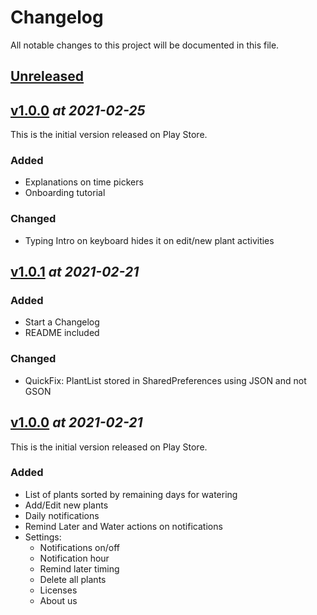# Changelog

All notable changes to this project will be documented in this file.

<!---           TEMPLATE

## [v1.0.0] _at 2021-02-21_
This is the initial version released on Play Store.

### **Added**
- List of plants sorted by remaining days for watering
- Add/Edit new plants

## **Changed**
- Random things

## **Removed**
- Random removed stuff

-->

<!---           TAGS            -->

[unreleased]: https://github.com/OscarCaro/Wateria/compare/v1.1.0...HEAD
[v1.0.0]: https://github.com/OscarCaro/Wateria/releases/tag/v1.0.0
[v1.0.1]: https://github.com/OscarCaro/Wateria/releases/tag/v1.0.1
[v1.1.0]: https://github.com/OscarCaro/Wateria/releases/tag/v1.1.0



## [Unreleased]






<!---           ======================================================================            -->


## [v1.0.0] _at 2021-02-25_
This is the initial version released on Play Store.

### **Added**
- Explanations on time pickers
- Onboarding tutorial

### **Changed**
- Typing Intro on keyboard hides it on edit/new plant activities



<!---           ======================================================================            -->


## [v1.0.1] _at 2021-02-21_

### **Added**
- Start a Changelog
- README included

### **Changed**
- QuickFix: PlantList stored in SharedPreferences using JSON and not GSON


<!---           ======================================================================            -->


## [v1.0.0] _at 2021-02-21_
This is the initial version released on Play Store.

### **Added**
- List of plants sorted by remaining days for watering
- Add/Edit new plants
- Daily notifications
- Remind Later and Water actions on notifications
- Settings: 
    - Notifications on/off
    - Notification hour
    - Remind later timing
    - Delete all plants
    - Licenses
    - About us




